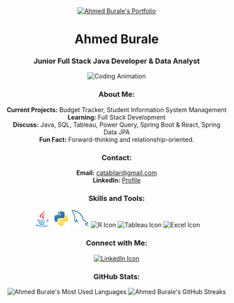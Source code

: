 



<div align="center">

<!-- Portfolio Link with Image -->
<a href="https://ahmedburale.github.io/burale.io/">
  <img src="https://youthincmag.com/wp-content/uploads/2018/09/Tech-in-Education.jpg" alt="Ahmed Burale's Portfolio" width="600">
</a>

<h1>Ahmed Burale</h1>
<h3>Junior Full Stack Java Developer & Data Analyst</h3>

<!-- Coding GIF Image -->
<img alt="Coding Animation" width="300" src="https://cdn.dribbble.com/users/1162077/screenshots/3848914/programmer.gif">

<h3>About Me:</h3>
<strong>Current Projects:</strong> Budget Tracker, Student Information System Management<br>
<strong>Learning:</strong> Full Stack Development<br>
<strong>Discuss:</strong> Java, SQL, Tableau, Power Query, Spring Boot & React, Spring Data JPA<br>
<strong>Fun Fact:</strong> Forward-thinking and relationship-oriented.<br>

<h3>Contact:</h3>
<strong>Email:</strong> <a href="mailto:catabilar@gmail.com">catabilar@gmail.com</a><br>
<strong>LinkedIn:</strong> <a href="https://www.linkedin.com/in/ahmed-burale/">Profile</a><br>

<h3>Skills and Tools:</h3>
<!-- Java Icon -->
<img src="https://raw.githubusercontent.com/devicons/devicon/master/icons/java/java-original.svg" alt="Java Icon" width="40" height="40"/>
<!-- Python Icon -->
<img src="https://raw.githubusercontent.com/devicons/devicon/master/icons/python/python-original.svg" alt="Python Icon" width="40" height="40"/>
<!-- SQL Icon -->
<img src="https://raw.githubusercontent.com/devicons/devicon/master/icons/mysql/mysql-original.svg" alt="SQL Icon" width="40" height="40"/>
<!-- R Icon -->
<img src="https://www.r-project.org/logo/Rlogo.png" alt="R Icon" width="40" height="40"/>
<!-- Tableau Icon -->
<img src="https://cdn.worldvectorlogo.com/logos/tableau-software.svg" alt="Tableau Icon" width="40" height="40"/>
<!-- Excel Icon (representing Power Query) -->
<img src="https://img.icons8.com/color/452/microsoft-excel-2019--v1.png" alt="Excel Icon" width="40" height="40"/>

<h3>Connect with Me:</h3>
<a href="https://linkedin.com/in/ahmed-burale" target="_blank">
  <img src="https://raw.githubusercontent.com/rahuldkjain/github-profile-readme-generator/master/src/images/icons/Social/linked-in-alt.svg" alt="LinkedIn Icon" height="30" width="40">
</a>

<h3>GitHub Stats:</h3>
<img src="https://github-readme-stats.vercel.app/api/top-langs?username=ahmedburale&show_icons=true&locale=en&layout=compact" alt="Ahmed Burale's Most Used Languages">
<img src="https://github-readme-streak-stats.herokuapp.com/?user=ahmedburale&" alt="Ahmed Burale's GitHub Streaks">

</div>
